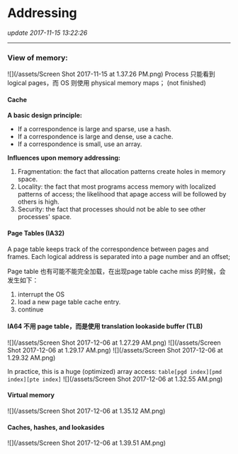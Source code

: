 # Addressing
_update 2017-11-15 13:22:26_

---
### View of memory:
![](/assets/Screen Shot 2017-11-15 at 1.37.26 PM.png)
Process 只能看到 logical pages，而 OS 则使用 physical memory maps；
(not finished)

#### Cache
**A basic design principle:**  

* If a correspondence is large and sparse, use a hash.
* If a correspondence is large and dense, use a cache.
* If a correspondence is small, use an array.

**Influences upon memory addressing:**

1. Fragmentation: the fact that allocation patterns create holes in memory space.
2. Locality: the fact that most programs access memory with localized patterns of access; the likelihood that apage access will be followed by others is high.
3. Security: the fact that processes should not be able to
see other processes' space. 

#### Page Tables (IA32)
A page table keeps track of the correspondence between pages and frames. Each logical address is separated into a page number and an offset;

Page table 也有可能不能完全加载，在出现page table cache miss 的时候，会发生如下：

1. interrupt the OS
2. load a new page table cache entry.
3. continue

#### IA64 不用 page table，而是使用 translation lookaside buffer (TLB)
![](/assets/Screen Shot 2017-12-06 at 1.27.29 AM.png)
![](/assets/Screen Shot 2017-12-06 at 1.29.17 AM.png)
![](/assets/Screen Shot 2017-12-06 at 1.29.32 AM.png)

In practice, this is a huge (optimized) array access: 
`table[pgd index][pmd index][pte index]`
![](/assets/Screen Shot 2017-12-06 at 1.32.55 AM.png)

#### Virtual memory
![](/assets/Screen Shot 2017-12-06 at 1.35.12 AM.png)

#### Caches, hashes, and lookasides
![](/assets/Screen Shot 2017-12-06 at 1.39.51 AM.png)
